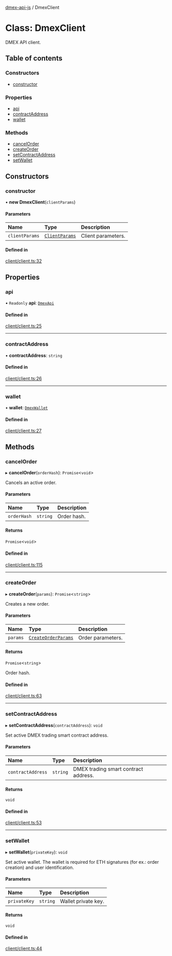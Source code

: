 [dmex-api-js](../README.md) / DmexClient

# Class: DmexClient

DMEX API client.

## Table of contents

### Constructors

- [constructor](DmexClient.md#constructor)

### Properties

- [api](DmexClient.md#api)
- [contractAddress](DmexClient.md#contractaddress)
- [wallet](DmexClient.md#wallet)

### Methods

- [cancelOrder](DmexClient.md#cancelorder)
- [createOrder](DmexClient.md#createorder)
- [setContractAddress](DmexClient.md#setcontractaddress)
- [setWallet](DmexClient.md#setwallet)

## Constructors

### constructor

• **new DmexClient**(`clientParams`)

#### Parameters

| Name | Type | Description |
| :------ | :------ | :------ |
| `clientParams` | [`ClientParams`](../interfaces/ClientParams.md) | Client parameters. |

#### Defined in

[client/client.ts:32](https://github.com/dmex-app/node-api-js/blob/9394cf2/src/client/client.ts#L32)

## Properties

### api

• `Readonly` **api**: [`DmexApi`](DmexApi.md)

#### Defined in

[client/client.ts:25](https://github.com/dmex-app/node-api-js/blob/9394cf2/src/client/client.ts#L25)

___

### contractAddress

• **contractAddress**: `string`

#### Defined in

[client/client.ts:26](https://github.com/dmex-app/node-api-js/blob/9394cf2/src/client/client.ts#L26)

___

### wallet

• **wallet**: [`DmexWallet`](DmexWallet.md)

#### Defined in

[client/client.ts:27](https://github.com/dmex-app/node-api-js/blob/9394cf2/src/client/client.ts#L27)

## Methods

### cancelOrder

▸ **cancelOrder**(`orderHash`): `Promise`<`void`\>

Cancels an active order.

#### Parameters

| Name | Type | Description |
| :------ | :------ | :------ |
| `orderHash` | `string` | Order hash. |

#### Returns

`Promise`<`void`\>

#### Defined in

[client/client.ts:115](https://github.com/dmex-app/node-api-js/blob/9394cf2/src/client/client.ts#L115)

___

### createOrder

▸ **createOrder**(`params`): `Promise`<`string`\>

Creates a new order.

#### Parameters

| Name | Type | Description |
| :------ | :------ | :------ |
| `params` | [`CreateOrderParams`](../interfaces/CreateOrderParams.md) | Order parameters. |

#### Returns

`Promise`<`string`\>

Order hash.

#### Defined in

[client/client.ts:63](https://github.com/dmex-app/node-api-js/blob/9394cf2/src/client/client.ts#L63)

___

### setContractAddress

▸ **setContractAddress**(`contractAddress`): `void`

Set active DMEX trading smart contract address.

#### Parameters

| Name | Type | Description |
| :------ | :------ | :------ |
| `contractAddress` | `string` | DMEX trading smart contract address. |

#### Returns

`void`

#### Defined in

[client/client.ts:53](https://github.com/dmex-app/node-api-js/blob/9394cf2/src/client/client.ts#L53)

___

### setWallet

▸ **setWallet**(`privateKey`): `void`

Set active wallet.
The wallet is required for ETH signatures (for ex.: order creation) and user identification.

#### Parameters

| Name | Type | Description |
| :------ | :------ | :------ |
| `privateKey` | `string` | Wallet private key. |

#### Returns

`void`

#### Defined in

[client/client.ts:44](https://github.com/dmex-app/node-api-js/blob/9394cf2/src/client/client.ts#L44)
